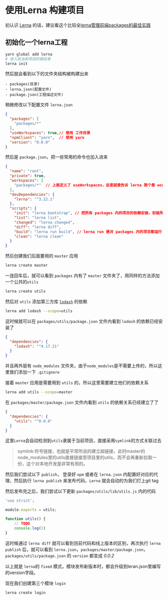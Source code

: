 # 使用Lerna 构建项目

初认识 [Lerna](https://github.com/lerna/lerna) 的话，建议看这个比较全[lerna管理前端packages的最佳实践](http://www.sosout.com/2018/07/21/lerna-repo.html)

## 初始化一个lerna工程

```bash
yarn global add lerna
# 进入到当前项目的根目录
lerna init
```

然后就会看到以下的文件夹结构被构建出来

```doc
- packages(目录)
- lerna.json(配置文件)
- package.json(工程描述文件)
```

稍微修改以下配置文件 `lerna.json`

```json
{
  "packages": [
    "packages/*"
  ],
  "useWorkspaces": true,// 使用 工作目录
  "npmClient": "yarn",  // 使用 yarn
  "version": "0.0.0"
}
```

然后是 `package.json`，把一些常用的命令也加入进来

```json
{
  "name": "root",
  "private": true,
  "workspaces": [
    "packages/*"  // 上面定义了 useWorkspaces，这里就是告诉 lerna 那个是 workspaces
  ],
  "devDependencies": {
    "lerna": "^3.22.1"
  },
  "scripts": {
    "init": "lerna bootstrap", // 把所有 packages 内的项目的依赖安装，安装所有依赖项并链接任何交叉依赖项
    "list": "lerna list",
    "changed": "lerna changed",
    "diff": "lerna diff", 
    "build": "lerna run build", // lerna run 是对 packages 内的项目都运行 run 后面的命令，然后具体看 packages内的 package.json 的对应的命令是什么
    "clean": "lerna clean"
  }
}

```

然后创建我们后面要用的 `master` 应用

```bash
lerna create master
```

一连回车后，就可以看到 `packages` 内有了 `master` 文件夹了，用同样的方法添加一个公共的`utils`

```bash
lerna create utils
```

然后对 `utils` 添加第三方库 [`lodash`](https://lodash.com) 的依赖

```bash
lerna add lodash --scope=utils
```

这时候就可以在 `packages/utils/package.json` 文件内看到 `lodash` 的依赖已经安装了

```json
{
  "dependencies": {
    "lodash": "^4.17.21"
  }
}
```

并且再外层有 `node_modules` 文件夹，由于`node_modules`是不需要上传的，所以这里我们添加一下 `.gitignore`

接着 `master` 应用是需要用到 `utils` 的，所以这里需要建立他们的依赖关系

```bash
lerna add utils --scope=master
```

在 `packages/master/package.json` 文件内看到 `utils` 的依赖关系已经建立了了

```json
{
  "dependencies": {
    "utils": "^0.0.0"
  }
}
```

这里`Lerna`会自动检测到`utils`隶属于当前项目，直接采用`symlink`的方式关联过去

> symlink:符号链接，也就是平常所说的建立超链接，此时master的node_modules里的utils直接链接至项目里的utils，而不会再重新拉取一份，这个对本地开发是非常有用的。

然后我们尝试以下 `publish`， 登录好 `npm` 或者在 `lerna.json` 内配置好对应的代理，然后执行 `lerna publish` 来发布代码，`Lerna` 就会自动的为我们打上git tag

然后发布完之后，我们尝试以下更新 `packages/utils/lib/utils.js` 内的代码

```js
'use strict';

module.exports = utils;

function utils() {
    // TODO
    console.log(1)
}
```

这时候通过 `lerna diff` 就可以看到目前代码和线上版本的区别，再次执行 `lerna publish` 后，就可以看到 `lerna.json`，`packages/master/package.json`，`packages/utils/package.json` 的 `version` 都变成 *0.0.2*

以上就是 `lerna`的 `fixed` 模式，模块发布新版本时，都会升级到leran.json里编写的version字段。

现在我们创建第三个模块 `login`

```bash
lerna create login
```

